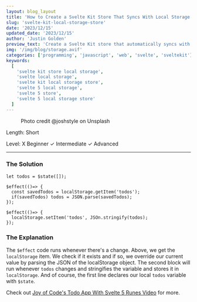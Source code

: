 ```yaml
---
layout: blog_layout
title: 'How to Create a Svelte Kit Store That Syncs With Local Storage - Svelte 5'
slug: 'svelte-kit-local-storage-store'
date: '2023/12/15'
updated_date: '2023/12/15'
author: 'Justin Golden'
preview_text: 'Create a Svelte Kit store that automatically syncs with localStorage in Svelte 5'
img: '/img/blog/storage.avif'
categories: ['programming', 'javascript', 'web', 'svelte', 'sveltekit']
keywords:
  [
    'svelte kit store local storage',
    'svelte local storage',
    'svelte kit local storage store',
    'svelte 5 local storage',
    'svelte 5 store',
    'svelte 5 local storage store'
  ]
---
```


<figure>
  <picture>
    <source type="image/avif" srcset="/img/blog/storage.avif" alt="">
    <img src="/img/blog/storage.jpg" alt="">
  </picture>
  <figcaption>Photo credit @joshstyle on Unsplash</figcaption>
</figure>

Length: Short

Level: X Beginner ✓ Intermediate ✓ Advanced

---

### The Solution

```svelte
let todos = $state([]);

$effect(()=> {
  const savedTodos = localStorage.getItem('todos');
  if(savedTodos) todos = JSON.parse(savedTodos);
});

$effect(()=> {
  localStorage.setItem('todos', JSOn.stringify(todos);
});
```

### The Explanation

The `$effect` code runs whenever there's a change. Above, we get the `localStorage` item. We check if it exists and if so, we override our current value by parsing the JSON of the localStorage object. The second block will run whenever `todos` changes and stringifies the variable and stores it in `localStorage`. And of course, the first line declares our local `todos` variable with `$state`.

Check out [Joy of Code's Todo App With Svelte 5 Runes Video](https://youtu.be/uOI77E8Y95Q?si=A0xZs0k0WE6HiC5q) for more.
